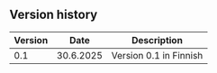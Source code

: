 ## Version history

| Version | Date | Description                                                              |
|--------|------------|---------------------------------------------------------------------|
| 0.1    | 30.6.2025   | Version 0.1 in Finnish                                             |
